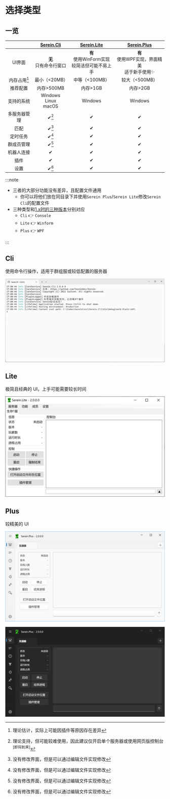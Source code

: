 # 选择类型

## 一览

|              |    [Serein.Cli](#cli)     |                 [Serein.Lite](#lite)                 |                [Serein.Plus](#plus)                |
| :----------: | :-----------------------: | :--------------------------------------------------: | :------------------------------------------------: |
|    UI界面    | **无** <br>只有命令行窗口 | **有** <br>  使用WinForm实现<br>较简洁但可能不易上手 | **有** <br> 使用WPF实现，界面精美<br>适于新手使用✨ |
| 内存占用[^1] |       最小（<20MB）       |                    中等（<100MB）                    |                   较大（<500MB）                   |
|   推荐配置   |        内存>500MB         |                       内存>1GB                       |                      内存>2GB                      |
|  支持的系统  | Windows<br>Linux<br>macOS |                       Windows                        |                      Windows                       |
| 多服务器管理 |           ✔[^2]           |                          ✔                           |                         ✔                          |
|     匹配     |           ✔[^3]           |                          ✔                           |                         ✔                          |
|   定时任务   |           ✔[^3]           |                          ✔                           |                         ✔                          |
|  群成员管理  |           ✔[^3]           |                          ✔                           |                         ✔                          |
|  机器人连接  |             ✔             |                          ✔                           |                         ✔                          |
|     插件     |             ✔             |                          ✔                           |                         ✔                          |
|     设置     |           ✔[^3]           |                          ✔                           |                         ✔                          |

:::note

- 三者的大部分功能没有差异，且配置文件通用
  - 你可以将他们放在同目录下并使用`Serein Plus`/`Serein Lite`修改`Serein Cli`的配置文件
- 三种类型和[1.x时的三种版本](/docs/1.x/tutorial/differenceBetweenVersions)分别对应
  - `Cli` 👉 `Console`
  - `Lite` 👉 `Winform`
  - `Plus` 👉 `WPF`

:::

## Cli

使用命令行操作，适用于群组服或较低配置的服务器

![Cli](./cli.png)

## Lite

极简且经典的 UI，上手可能需要较长时间

![Lite](./lite.png)

## Plus

较精美的 UI

![plus](./plus.png#light)

![plus](./plus_dark.png#dark)

[^1]: 理论估计，实际上可能因插件等原因存在差异

[^2]: 理论支持，但可能较难使用，因此建议仅开启单个服务器或使用网页版控制台<sup>[即将到来]</sup>

[^3]: 没有修改界面，但是可以通过编辑文件实现修改
